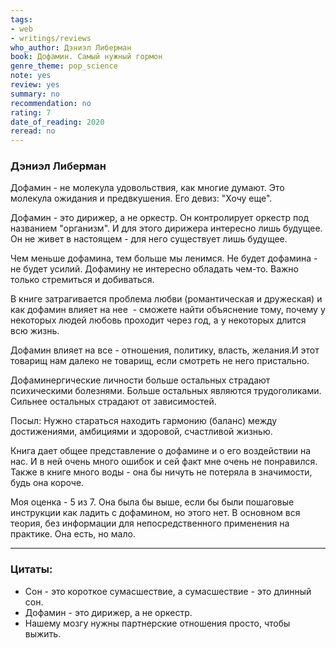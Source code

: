 ```yaml
---
tags:
- web
- writings/reviews
who_author: Дэниэл Либерман
book: Дофамин. Самый нужный гормон
genre_theme: pop_science
note: yes
review: yes
summary: no
recommendation: no
rating: 7
date_of_reading: 2020
reread: no
---
```

### Дэниэл Либерман

Дофамин - не молекула удовольствия, как многие думают. Это молекула ожидания и предвкушения. Его девиз: "Хочу еще".

Дофамин - это дирижер, а не оркестр. Он контролирует оркестр под названием "организм". И для этого дирижера интересно лишь будущее. Он не живет в настоящем - для него существует лишь будущее.

Чем меньше дофамина, тем больше мы ленимся. Не будет дофамина - не будет усилий. Дофамину не интересно обладать чем-то. Важно только стремиться и добиваться.

В книге затрагивается проблема любви (романтическая и дружеская) и как дофамин влияет на нее  - сможете найти объяснение тому, почему у некоторых людей любовь проходит через год, а у некоторых длится всю жизнь.

Дофамин влияет на все - отношения, политику, власть, желания.И этот товарищ нам далеко не товарищ, если смотреть не него пристально.

Дофаминергические личности больше остальных страдают психическими болезнями. Больше остальных являются трудоголиками. Сильнее остальных страдают от зависимостей.

Посыл: Нужно стараться находить гармонию (баланс) между достижениями, амбициями и здоровой, счастливой жизнью.

Книга дает общее представление о дофамине и о его воздействии на нас. И в ней очень много ошибок и сей факт мне очень не понравился. Также в книге много воды - она бы ничуть не потеряла в значимости, будь она короче.

Моя оценка - 5 из 7. Она была бы выше, если бы были пошаговые инструкции как ладить с дофамином, но этого нет. В основном вся теория, без информации для непосредственного применения на практике. Она есть, но мало.

---
### Цитаты:

- Сон - это короткое сумасшествие, а сумасшествие - это длинный сон.
- Дофамин - это дирижер, а не оркестр.
- Нашему мозгу нужны партнерские отношения просто, чтобы выжить.